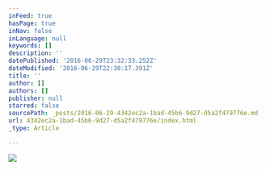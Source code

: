 ```yaml
---
inFeed: true
hasPage: true
inNav: false
inLanguage: null
keywords: []
description: ''
datePublished: '2016-06-29T23:32:33.252Z'
dateModified: '2016-06-29T22:38:17.391Z'
title: ''
author: []
authors: []
publisher: null
starred: false
sourcePath: _posts/2016-06-29-4342ec2a-1bad-45b6-9d27-d5a2f479776e.md
url: 4342ec2a-1bad-45b6-9d27-d5a2f479776e/index.html
_type: Article

---
```

![](https://the-grid-user-content.s3-us-west-2.amazonaws.com/8d201d79-3a75-484f-8e4f-4fa9a21415a7.jpg)